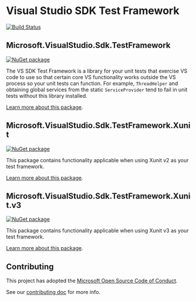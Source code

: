 # Visual Studio SDK Test Framework

[![Build Status](https://dev.azure.com/azure-public/vside/_apis/build/status/vssdktestfx?branchName=main)](https://dev.azure.com/azure-public/vside/_build/latest?definitionId=45&branchName=main)

## Microsoft.VisualStudio.Sdk.TestFramework

[![NuGet package](https://img.shields.io/nuget/v/Microsoft.VisualStudio.Sdk.TestFramework.svg)](https://www.nuget.org/packages/Microsoft.VisualStudio.Sdk.TestFramework)

The VS SDK Test Framework is a library for your unit tests that exercise VS code to use
so that certain core VS functionality works outside the VS process so your unit tests can function.
For example, `ThreadHelper` and obtaining global services from the static `ServiceProvider`
tend to fail in unit tests without this library installed.

[Learn more about this package](src/Microsoft.VisualStudio.Sdk.TestFramework/README.md).

## Microsoft.VisualStudio.Sdk.TestFramework.Xunit

[![NuGet package](https://img.shields.io/nuget/v/Microsoft.VisualStudio.Sdk.TestFramework.Xunit.svg)](https://www.nuget.org/packages/Microsoft.VisualStudio.Sdk.TestFramework.Xunit)

This package contains functionality applicable when using Xunit v2 as your test framework.

[Learn more about this package](src/Microsoft.VisualStudio.Sdk.TestFramework.Xunit/README.md).

## Microsoft.VisualStudio.Sdk.TestFramework.Xunit.v3

[![NuGet package](https://img.shields.io/nuget/v/Microsoft.VisualStudio.Sdk.TestFramework.Xunit.v3.svg)](https://www.nuget.org/packages/Microsoft.VisualStudio.Sdk.TestFramework.Xunit.v3)

This package contains functionality applicable when using Xunit v3 as your test framework.

[Learn more about this package](src/Microsoft.VisualStudio.Sdk.TestFramework.Xunit.v3/README.md).

## Contributing

This project has adopted the [Microsoft Open Source Code of Conduct](https://opensource.microsoft.com/codeofconduct/).

See our [contributing doc](CONTRIBUTING.md) for more info.
